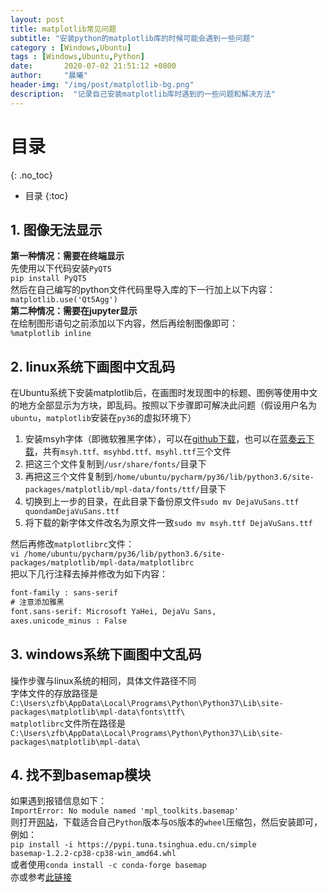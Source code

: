 ```yaml
---
layout: post
title: matplotlib常见问题
subtitle: "安装python的matplotlib库的时候可能会遇到一些问题"
category : [Windows,Ubuntu]
tags : [Windows,Ubuntu,Python]
date:       2020-07-02 21:51:12 +0800
author:     "晨曦"
header-img: "/img/post/matplotlib-bg.png"
description:  "记录自己安装matplotlib库时遇到的一些问题和解决方法"
---
```

  
# 目录
{: .no_toc}

* 目录
{:toc}


## 1. 图像无法显示  
**第一种情况：需要在终端显示**  
先使用以下代码安装`PyQT5`  
`pip install PyQT5`  
然后在自己编写的python文件代码里导入库的下一行加上以下内容：   
`matplotlib.use('Qt5Agg')`   
**第二种情况：需要在jupyter显示**  
在绘制图形语句之前添加以下内容，然后再绘制图像即可：  
`%matplotlib inline`  
## 2. linux系统下画图中文乱码  
在Ubuntu系统下安装matplotlib后，在画图时发现图中的标题、图例等使用中文的地方全部显示为方块，即乱码。按照以下步骤即可解决此问题（假设用户名为`ubuntu`，`matplotlib`安装在`py36`的虚拟环境下）  
1. 安装msyh字体（即微软雅黑字体），可以在[github下载](https://github.com/zfb132/program_font "msyh")，也可以在[蓝奏云下载](https://zfb132.lanzous.com/iYMA7e8z0gd "msyh")，共有`msyh.ttf、msyhbd.ttf、msyhl.ttf`三个文件
2. 把这三个文件复制到`/usr/share/fonts/`目录下
3. 再把这三个文件复制到`/home/ubuntu/pycharm/py36/lib/python3.6/site-packages/matplotlib/mpl-data/fonts/ttf/`目录下
4. 切换到上一步的目录，在此目录下备份原文件`sudo mv DejaVuSans.ttf quondamDejaVuSans.ttf`
5. 将下载的新字体文件改名为原文件一致`sudo mv msyh.ttf DejaVuSans.ttf`

然后再修改`matplotlibrc`文件：  
`vi /home/ubuntu/pycharm/py36/lib/python3.6/site-packages/matplotlib/mpl-data/matplotlibrc`  
把以下几行注释去掉并修改为如下内容：  
```txt
font-family : sans-serif 
# 注意添加雅黑
font.sans-serif: Microsoft YaHei, DejaVu Sans, 
axes.unicode_minus : False
```
## 3. windows系统下画图中文乱码  
操作步骤与linux系统的相同，具体文件路径不同  
字体文件的存放路径是  
`C:\Users\zfb\AppData\Local\Programs\Python\Python37\Lib\site-packages\matplotlib\mpl-data\fonts\ttf\`  
`matplotlibrc`文件所在路径是  
`C:\Users\zfb\AppData\Local\Programs\Python\Python37\Lib\site-packages\matplotlib\mpl-data\`

## 4. 找不到basemap模块
如果遇到报错信息如下：  
`ImportError: No module named 'mpl_toolkits.basemap'`  
则打开[网站](https://www.lfd.uci.edu/~gohlke/pythonlibs/#basemap)，下载适合自己`Python`版本与`OS`版本的`wheel`压缩包，然后安装即可，例如：  
`pip install -i https://pypi.tuna.tsinghua.edu.cn/simple basemap‑1.2.2‑cp38‑cp38‑win_amd64.whl`  
或者使用`conda install -c conda-forge basemap`  
亦或参考[此链接](https://matplotlib.org/basemap/users/installing.html)  